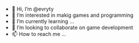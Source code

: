 - 👋 Hi, I’m @evryty
- 👀 I’m interested in makig games and programming
- 🌱 I’m currently learning ...
- 💞️ I’m looking to collaborate on game development
- 📫 How to reach me ...

<!---
evryty/evryty is a ✨ special ✨ repository because its `README.md` (this file) appears on your GitHub profile.
You can click the Preview link to take a look at your changes.
--->
